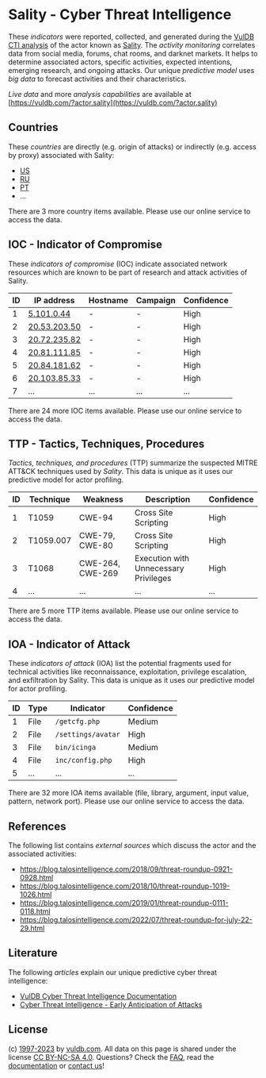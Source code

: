# Sality - Cyber Threat Intelligence

These _indicators_ were reported, collected, and generated during the [VulDB CTI analysis](https://vuldb.com/?kb.cti) of the actor known as [Sality](https://vuldb.com/?actor.sality). The _activity monitoring_ correlates data from social media, forums, chat rooms, and darknet markets. It helps to determine associated actors, specific activities, expected intentions, emerging research, and ongoing attacks. Our unique _predictive model_ uses _big data_ to forecast activities and their characteristics.

_Live data_ and more _analysis capabilities_ are available at [https://vuldb.com/?actor.sality](https://vuldb.com/?actor.sality)

## Countries

These _countries_ are directly (e.g. origin of attacks) or indirectly (e.g. access by proxy) associated with Sality:

* [US](https://vuldb.com/?country.us)
* [RU](https://vuldb.com/?country.ru)
* [PT](https://vuldb.com/?country.pt)
* ...

There are 3 more country items available. Please use our online service to access the data.

## IOC - Indicator of Compromise

These _indicators of compromise_ (IOC) indicate associated network resources which are known to be part of research and attack activities of Sality.

ID | IP address | Hostname | Campaign | Confidence
-- | ---------- | -------- | -------- | ----------
1 | [5.101.0.44](https://vuldb.com/?ip.5.101.0.44) | - | - | High
2 | [20.53.203.50](https://vuldb.com/?ip.20.53.203.50) | - | - | High
3 | [20.72.235.82](https://vuldb.com/?ip.20.72.235.82) | - | - | High
4 | [20.81.111.85](https://vuldb.com/?ip.20.81.111.85) | - | - | High
5 | [20.84.181.62](https://vuldb.com/?ip.20.84.181.62) | - | - | High
6 | [20.103.85.33](https://vuldb.com/?ip.20.103.85.33) | - | - | High
7 | ... | ... | ... | ...

There are 24 more IOC items available. Please use our online service to access the data.

## TTP - Tactics, Techniques, Procedures

_Tactics, techniques, and procedures_ (TTP) summarize the suspected MITRE ATT&CK techniques used by _Sality_. This data is unique as it uses our predictive model for actor profiling.

ID | Technique | Weakness | Description | Confidence
-- | --------- | -------- | ----------- | ----------
1 | T1059 | CWE-94 | Cross Site Scripting | High
2 | T1059.007 | CWE-79, CWE-80 | Cross Site Scripting | High
3 | T1068 | CWE-264, CWE-269 | Execution with Unnecessary Privileges | High
4 | ... | ... | ... | ...

There are 5 more TTP items available. Please use our online service to access the data.

## IOA - Indicator of Attack

These _indicators of attack_ (IOA) list the potential fragments used for technical activities like reconnaissance, exploitation, privilege escalation, and exfiltration by Sality. This data is unique as it uses our predictive model for actor profiling.

ID | Type | Indicator | Confidence
-- | ---- | --------- | ----------
1 | File | `/getcfg.php` | Medium
2 | File | `/settings/avatar` | High
3 | File | `bin/icinga` | Medium
4 | File | `inc/config.php` | High
5 | ... | ... | ...

There are 32 more IOA items available (file, library, argument, input value, pattern, network port). Please use our online service to access the data.

## References

The following list contains _external sources_ which discuss the actor and the associated activities:

* https://blog.talosintelligence.com/2018/09/threat-roundup-0921-0928.html
* https://blog.talosintelligence.com/2018/10/threat-roundup-1019-1026.html
* https://blog.talosintelligence.com/2019/01/threat-roundup-0111-0118.html
* https://blog.talosintelligence.com/2022/07/threat-roundup-for-july-22-29.html

## Literature

The following _articles_ explain our unique predictive cyber threat intelligence:

* [VulDB Cyber Threat Intelligence Documentation](https://vuldb.com/?kb.cti)
* [Cyber Threat Intelligence - Early Anticipation of Attacks](https://www.scip.ch/en/?labs.20201022)

## License

(c) [1997-2023](https://vuldb.com/?kb.changelog) by [vuldb.com](https://vuldb.com/?kb.about). All data on this page is shared under the license [CC BY-NC-SA 4.0](https://creativecommons.org/licenses/by-nc-sa/4.0/). Questions? Check the [FAQ](https://vuldb.com/?kb.faq), read the [documentation](https://vuldb.com/?kb) or [contact us](https://vuldb.com/?contact)!
